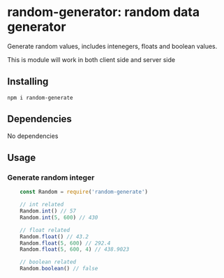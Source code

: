 # random-generator: random data generator

Generate random values, includes intenegers, floats and boolean values.

This is module will work in both client side and server side

## Installing

```
npm i random-generate
```

## Dependencies

No dependencies

## Usage
### Generate random integer
```js
    const Random = require('random-generate')

    // int related
    Random.int() // 57
    Random.int(5, 600) // 430

    // float related
    Random.float() // 43.2
    Random.float(5, 600) // 292.4
    Random.float(5, 600, 4) // 438.9023

    // boolean related
    Random.boolean() // false
```
